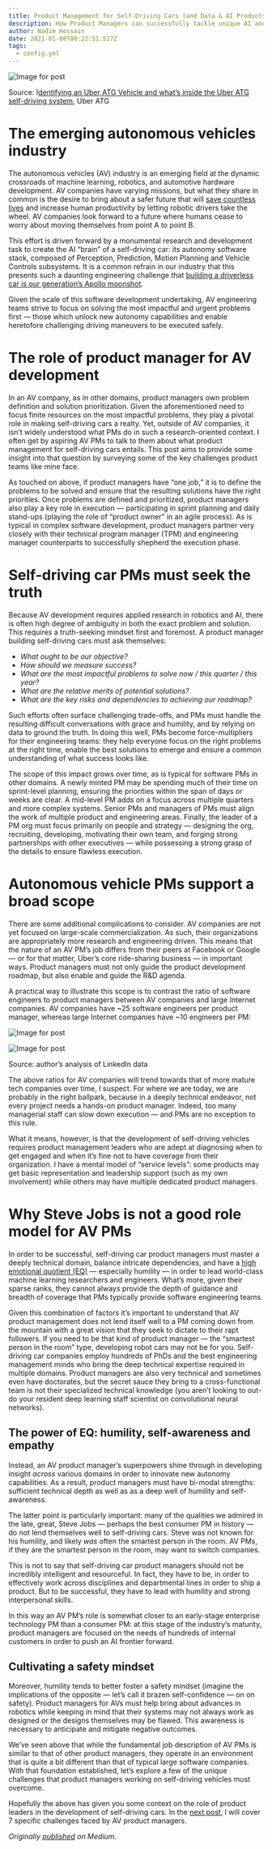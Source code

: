 ```yaml
---
title: Product Management for Self-Driving Cars (and Data & AI Products)
description: How Product Managers can successfully tackle unique AI and Robotics challenges.
author: Nadim Hossain
date: 2021-01-08T00:22:51.527Z
tags:
  - config.yml
---
```

![Image for post](https://miro.medium.com/max/2240/0*F7ofFMeA9cmnQWWm.jpg)

Source: I[dentifying an Uber ATG Vehicle and what’s inside the Uber ATG self-driving system](https://medium.com/@UberATG/our-public-safety-officials-and-first-responders-guide-73f7a49d4df7), Uber ATG

# The emerging autonomous vehicles industry

The autonomous vehicles (AV) industry is an emerging field at the dynamic crossroads of machine learning, robotics, and automotive hardware development. AV companies have varying missions, but what they share in common is the desire to bring about a safer future that will [save countless lives](https://policyadvice.net/car-insurance/insights/how-many-people-die-in-car-accidents/#:~:text=1.35%20million%20people%20die%20in,of%20death%20for%20people%20globally.) and increase human productivity by letting robotic drivers take the wheel. AV companies look forward to a future where humans cease to worry about moving themselves from point A to point B.

This effort is driven forward by a monumental research and development task to create the AI “brain” of a self-driving car: its autonomy software stack, composed of Perception, Prediction, Motion Planning and Vehicle Controls subsystems. It is a common refrain in our industry that this presents such a daunting engineering challenge that [building a driverless car is our generation’s Apollo moonshot](https://www.forbes.com/sites/alanohnsman/2018/11/30/10-million-miles-later-waymo-ceo-says-its-self-driving-cars-are-ready-for-prime-time/#1ac38c2075e7).

Given the scale of this software development undertaking, AV engineering teams strive to focus on solving the most impactful and urgent problems first — those which unlock new autonomy capabilities and enable heretofore challenging driving maneuvers to be executed safely.

# The role of product manager for AV development

In an AV company, as in other domains, product managers own problem definition and solution prioritization. Given the aforementioned need to focus finite resources on the most impactful problems, they play a pivotal role in making self-driving cars a realty. Yet, outside of AV companies, it isn’t widely understood what PMs do in such a research-oriented context. I often get by aspiring AV PMs to talk to them about what product management for self-driving cars entails. This post aims to provide some insight into that question by surveying some of the key challenges product teams like mine face.

As touched on above, if product managers have “one job,” it is to define the problems to be solved and ensure that the resulting solutions have the right priorities. Once problems are defined and prioritized, product managers also play a key role in execution — participating in sprint planning and daily stand-ups (playing the role of “product owner” in an agile process). As is typical in complex software development, product managers partner very closely with their technical program manager (TPM) and engineering manager counterparts to successfully shepherd the execution phase.

# Self-driving car PMs must seek the truth

Because AV development requires applied research in robotics and AI, there is often high degree of ambiguity in both the exact problem and solution. This requires a truth-seeking mindset first and foremost. A product manager building self-driving cars must ask themselves:

* *What ought to be our objective?*
* *How should we measure success?*
* *What are the most impactful problems to solve now / this quarter / this year?*
* *What are the relative merits of potential solutions?*
* *What are the key risks and dependencies to achieving our roadmap?*

Such efforts often surface challenging trade-offs, and PMs must handle the resulting difficult conversations with grace and humility, and by relying on data to ground the truth. In doing this well, PMs become force-multipliers for their engineering teams: they help everyone focus on the right problems at the right time, enable the best solutions to emerge and ensure a common understanding of what success looks like.

The scope of this impact grows over time, as is typical for software PMs in other domains. A newly minted PM may be spending much of their time on sprint-level planning, ensuring the priorities within the span of days or weeks are clear. A mid-level PM adds on a focus across multiple quarters and more complex systems. Senior PMs and managers of PMs must align the work of multiple product and engineering areas. Finally, the leader of a PM org must focus primarily on people and strategy — designing the org, recruiting, developing, motivating their own team, and forging strong partnerships with other executives — while possessing a strong grasp of the details to ensure flawless execution.

# Autonomous vehicle PMs support a broad scope

There are some additional complications to consider. AV companies are not yet focused on large-scale commercialization. As such, their organizations are appropriately more research and engineering driven. This means that the nature of an AV PM’s job differs from their peers at Facebook or Google — or for that matter, Uber’s core ride-sharing business — in important ways. Product managers must not only guide the product development roadmap, but also enable and guide the R&D agenda.

A practical way to illustrate this scope is to contrast the ratio of software engineers to product managers between AV companies and large Internet companies. AV companies have \~25 software engineers per product manager, whereas large Internet companies have \~10 engineers per PM:

![Image for post]()

![Image for post](https://miro.medium.com/max/800/1*pl-ftPzddrEPeSz7iCyv2Q.png)

Source: author’s analysis of LinkedIn data

The above ratios for AV companies will trend towards that of more mature tech companies over time, I suspect. For where we are today, we are probably in the right ballpark, because in a deeply technical endeavor, not every project needs a hands-on product manager. Indeed, too many managerial staff can slow down execution — and PMs are no exception to this rule.

What it means, however, is that the development of self-driving vehicles requires product management leaders who are adept at diagnosing when to get engaged and when it’s fine not to have coverage from their organization. I have a mental model of “service levels”: some products may get basic representation and leadership support (such as my own involvement) while others may have multiple dedicated product managers.

# Why Steve Jobs is not a good role model for AV PMs

In order to be successful, self-driving car product managers must master a deeply technical domain, balance intricate dependencies, and have a [high emotional quotient (EQ)](https://psychcentral.com/lib/what-is-emotional-intelligence-eq/) — especially humility — in order to lead world-class machine learning researchers and engineers. What’s more, given their sparse ranks, they cannot always provide the depth of guidance and breadth of coverage that PMs typically provide software engineering teams.

Given this combination of factors it’s important to understand that AV product management does not lend itself well to a PM coming down from the mountain with a great vision that they seek to dictate to their rapt followers. If you need to be that kind of product manager — the “smartest person in the room” type, developing robot cars may not be for you. Self-driving car companies employ hundreds of PhDs and the best engineering management minds who bring the deep technical expertise required in multiple domains. Product managers are also very technical and sometimes even have doctorates, but the secret sauce they bring to a cross-functional team is not their specialized technical knowledge (you aren’t looking to out-do your resident deep learning staff scientist on convolutional neural networks).

## The power of EQ: humility, self-awareness and empathy

Instead, an AV product manager’s superpowers shine through in developing insight *across* various domains in order to innovate new autonomy capabilities. As a result, product managers must have bi-modal strengths: sufficient technical depth as well as as a deep well of humility and self-awareness.

The latter point is particularly important: many of the qualities we admired in the late, great, Steve Jobs — perhaps the best consumer PM in history — do not lend themselves well to self-driving cars. Steve was not known for his humility, and likely *was* often the smartest person in the room. AV PMs, if they are the smartest person in the room, may want to switch companies.

This is not to say that self-driving car product managers should not be incredibly intelligent and resourceful. In fact, they have to be, in order to effectively work across disciplines and departmental lines in order to ship a product. But to be successful, they have to lead with humility and strong interpersonal skills.

In this way an AV PM’s role is somewhat closer to an early-stage enterprise technology PM than a consumer PM: at this stage of the industry’s maturity, product managers are focused on the needs of hundreds of internal customers in order to push an AI frontier forward.

## Cultivating a safety mindset

Moreover, humility tends to better foster a safety mindset (imagine the implications of the opposite — let’s call it brazen self-confidence — on on safety). Product managers for AVs must help bring about advances in robotics while keeping in mind that their systems may not always work as designed or the designs themselves may be flawed. This awareness is necessary to anticipate and mitigate negative outcomes.

We’ve seen above that while the fundamental job description of AV PMs is similar to that of other product managers, they operate in an environment that is quite a bit different than that of typical large software companies. With that foundation established, let’s explore a few of the unique challenges that product managers working on self-driving vehicles must overcome.

Hopefully the above has given you some context on the role of product leaders in the development of self-driving cars. In the [next post](https://nadim-neat.netlify.app/posts/7-hard-things-about-product-management-for-autonomous-vehicles-1/), I will cover 7 specific challenges faced by AV product managers.

*Originally [published](https://medium.com/@nadimhossain/7-hard-things-about-product-management-for-autonomous-vehicles-5ae3ac938ea3) on Medium.*